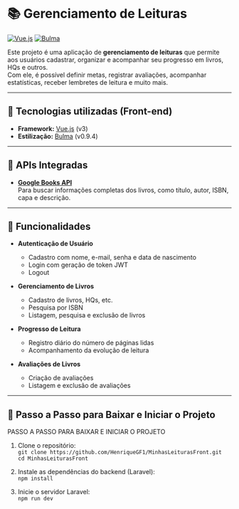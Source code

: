 # 📚 Gerenciamento de Leituras

[![Vue.js](https://img.shields.io/badge/Vue.js-3.x-42b883)](https://vuejs.org/)
[![Bulma](https://img.shields.io/badge/Bulma-0.9.4-00d1b2)](https://bulma.io/)

Este projeto é uma aplicação de **gerenciamento de leituras** que permite aos usuários cadastrar, organizar e acompanhar seu progresso em livros, HQs e outros.  
Com ele, é possível definir metas, registrar avaliações, acompanhar estatísticas, receber lembretes de leitura e muito mais.

---

## 🚀 Tecnologias utilizadas (Front-end)

- **Framework:** [Vue.js](https://vuejs.org/) (v3)
- **Estilização:** [Bulma](https://bulma.io/) (v0.9.4)

---

## 📡 APIs Integradas

- **[Google Books API](https://developers.google.com/books/docs/v1/using?hl=pt-br)**  
  Para buscar informações completas dos livros, como título, autor, ISBN, capa e descrição.

---

## 📌 Funcionalidades

- **Autenticação de Usuário**
  - Cadastro com nome, e-mail, senha e data de nascimento
  - Login com geração de token JWT
  - Logout

- **Gerenciamento de Livros**
  - Cadastro de livros, HQs, etc.
  - Pesquisa por ISBN
  - Listagem, pesquisa e exclusão de livros

- **Progresso de Leitura**
  - Registro diário do número de páginas lidas
  - Acompanhamento da evolução de leitura

- **Avaliações de Livros**
  - Criação de avaliações
  - Listagem e exclusão de avaliações

---

## 🏁 Passo a Passo para Baixar e Iniciar o Projeto

PASSO A PASSO PARA BAIXAR E INICIAR O PROJETO

1. Clone o repositório:
   </br> `git clone https://github.com/HenriqueGF1/MinhasLeiturasFront.git` </br>
   `cd MinhasLeiturasFront` </br>
2. Instale as dependências do backend (Laravel):
   </br> `npm install` </br>

3. Inicie o servidor Laravel:
   </br> `npm run dev` </br>
